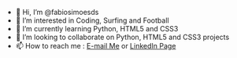 - 👋 Hi, I’m @fabiosimoesds
- 👀 I’m interested in Coding, Surfing and Football
- 🌱 I’m currently learning Python, HTML5 and CSS3
- 💞️ I’m looking to collaborate on Python, HTML5 and CSS3 projects
- 📫 How to reach me : <a class="btn" href="mailto:fabio.simoesds@gmail.com">E-mail Me</a> or <a class="footer-link" href="https://www.linkedin.com/in/fabio-dos-santos-ab394950/">LinkedIn Page</a>

<!---
fabiosimoesds/fabiosimoesds is a ✨ special ✨ repository because its `README.md` (this file) appears on your GitHub profile.
You can click the Preview link to take a look at your changes.
--->
